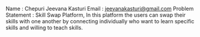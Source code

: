 Name : Chepuri Jeevana Kasturi  Email : jeevanakasturi@gmail.com  Problem Statement : Skill Swap Platform, In this platform the users can swap their skills with one another by connecting individually who want to learn specific skills and willing to teach skills.
